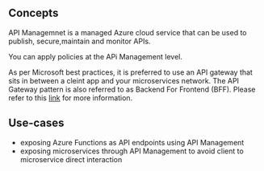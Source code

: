 ## Concepts

API Managemnet is a managed Azure cloud service that can be used to publish, secure,maintain and monitor APIs.

You can apply policies at the APi Management level.

As per Microsoft best practices, it is preferred to use an API gateway that sits in between a cleint app and your microservices network. The API Gateway pattern is also referred to as Backend For Frontend (BFF). Please refer to this [link](https://learn.microsoft.com/en-us/dotnet/architecture/microservices/architect-microservice-container-applications/direct-client-to-microservice-communication-versus-the-api-gateway-pattern) for more information.

## Use-cases

- exposing Azure Functions as API endpoints using API Management
- exposing microservices through API Management to avoid client to microservice direct interaction
